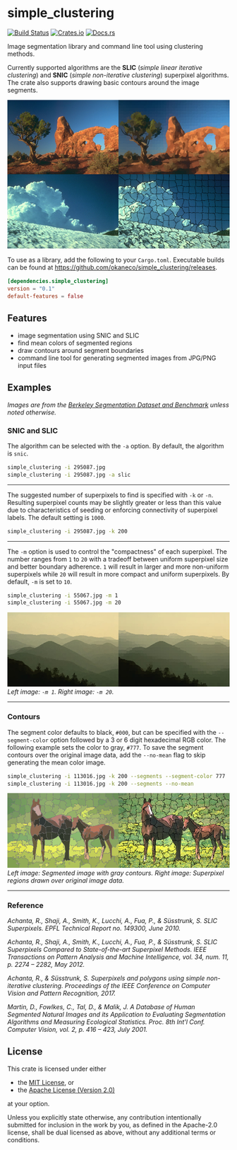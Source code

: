 # simple_clustering
[![Build Status](https://github.com/okaneco/simple_clustering/workflows/Rust%20CI/badge.svg)](https://github.com/okaneco/simple_clustering)
[![Crates.io](https://img.shields.io/crates/v/simple_clustering.svg)](https://crates.io/crates/simple_clustering)
[![Docs.rs](https://docs.rs/simple_clustering/badge.svg)](https://docs.rs/simple_clustering)

Image segmentation library and command line tool using clustering methods.

Currently supported algorithms are the **SLIC** (*simple linear iterative
clustering*) and **SNIC** (*simple non-iterative clustering*) superpixel
algorithms. The crate also supports drawing basic contours around the image
segments.

![Comparison of original and segmented images](/gfx/295087-176039.jpg)

To use as a library, add the following to your `Cargo.toml`. Executable builds
can be found at https://github.com/okaneco/simple_clustering/releases.

```toml
[dependencies.simple_clustering]
version = "0.1"
default-features = false
```

## Features
- image segmentation using SNIC and SLIC
- find mean colors of segmented regions
- draw contours around segment boundaries
- command line tool for generating segmented images from JPG/PNG input files

## Examples

*Images are from the [Berkeley Segmentation Dataset and Benchmark][BSD]
unless noted otherwise.*

### SNIC and SLIC

The algorithm can be selected with the `-a` option. By default, the algorithm
is `snic`.

```bash
simple_clustering -i 295087.jpg
simple_clustering -i 295087.jpg -a slic
```

---

The suggested number of superpixels to find is specified with `-k` or `-n`.
Resulting superpixel counts may be slightly greater or less than this value due
to characteristics of seeding or enforcing connectivity of superpixel labels.
The default setting is `1000`.

```bash
simple_clustering -i 295087.jpg -k 200
```

---

The `-m` option is used to control the "compactness" of each superpixel. The
number ranges from `1` to `20` with a tradeoff between uniform superpixel size
and better boundary adherence. `1` will result in larger and more non-uniform
superpixels while `20` will result in more compact and uniform superpixels. By
default, `-m` is set to `10`.

```bash
simple_clustering -i 55067.jpg -m 1
simple_clustering -i 55067.jpg -m 20
```

![Comparison of compactness parameter, mountains](./gfx/55067-compactness.jpg)
*Left image: `-m 1`. Right image: `-m 20`.*

---

### Contours

The segment color defaults to black, `#000`, but can be specified with the
`--segment-color` option followed by a 3 or 6 digit hexadecimal RGB color. The
following example sets the color to gray, `#777`. To save the segment contours
over the original image data, add the `--no-mean` flag to skip generating the
mean color image.

```bash
simple_clustering -i 113016.jpg -k 200 --segments --segment-color 777
simple_clustering -i 113016.jpg -k 200 --segments --no-mean
```

![Comparison of segment paramaters, horses](./gfx/113016-append.jpg)
*Left image: Segmented image with gray contours. Right image: Superpixel regions
drawn over original image data.*

---

### Reference

*Achanta, R., Shaji, A., Smith, K., Lucchi, A., Fua, P., & Süsstrunk, S. SLIC
Superpixels. EPFL Technical Report no. 149300, June 2010.*

*Achanta, R., Shaji, A., Smith, K., Lucchi, A., Fua, P., & Süsstrunk, S. SLIC
Superpixels Compared to State-of-the-art Superpixel Methods. IEEE Transactions
on Pattern Analysis and Machine Intelligence, vol. 34, num. 11, p. 2274 – 2282,
May 2012.*

*Achanta, R., & Süsstrunk, S. Superpixels and polygons using simple
non-iterative clustering. Proceedings of the IEEE Conference on Computer Vision
and Pattern Recognition, 2017.*

*Martin, D., Fowlkes, C., Tal, D., & Malik, J. A Database of Human Segmented
Natural Images and its Application to Evaluating Segmentation Algorithms and
Measuring Ecological Statistics. Proc. 8th Int'l Conf. Computer Vision, vol. 2,
p. 416 – 423, July 2001.*

## License
This crate is licensed under either
- the [MIT License](LICENSE-MIT), or
- the [Apache License (Version 2.0)](LICENSE-APACHE)

at your option.

Unless you explicitly state otherwise, any contribution intentionally submitted
for inclusion in the work by you, as defined in the Apache-2.0 license, shall be
dual licensed as above, without any additional terms or conditions.

[BSD]: https://www2.eecs.berkeley.edu/Research/Projects/CS/vision/bsds/
